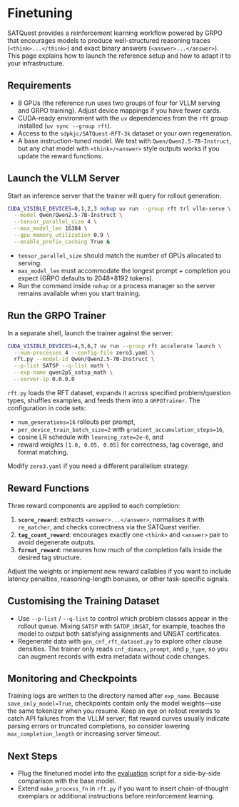 # Finetuning

SATQuest provides a reinforcement learning workflow powered by GRPO that encourages models to produce well-structured reasoning traces (`<think>...</think>`) and exact binary answers (`<answer>...</answer>`). This page explains how to launch the reference setup and how to adapt it to your infrastructure.

## Requirements

- 8 GPUs (the reference run uses two groups of four for VLLM serving and GRPO training). Adjust device mappings if you have fewer cards.
- CUDA-ready environment with the `uv` dependencies from the `rft` group installed (`uv sync --group rft`).
- Access to the `sdpkjc/SATQuest-RFT-3k` dataset or your own regeneration.
- A base instruction-tuned model. We test with `Qwen/Qwen2.5-7B-Instruct`, but any chat model with `<think>/<answer>` style outputs works if you update the reward functions.

## Launch the VLLM Server

Start an inference server that the trainer will query for rollout generation:

```bash
CUDA_VISIBLE_DEVICES=0,1,2,3 nohup uv run --group rft trl vllm-serve \
  --model Qwen/Qwen2.5-7B-Instruct \
  --tensor_parallel_size 4 \
  --max_model_len 16384 \
  --gpu_memory_utilization 0.9 \
  --enable_prefix_caching True &
```

- `tensor_parallel_size` should match the number of GPUs allocated to serving.
- `max_model_len` must accommodate the longest prompt + completion you expect (GRPO defaults to 2048+8192 tokens).
- Run the command inside `nohup` or a process manager so the server remains available when you start training.

## Run the GRPO Trainer

In a separate shell, launch the trainer against the server:

```bash
CUDA_VISIBLE_DEVICES=4,5,6,7 uv run --group rft accelerate launch \
  --num-processes 4 --config-file zero3.yaml \
  rft.py --model-id Qwen/Qwen2.5-7B-Instruct \
  --p-list SATSP --q-list math \
  --exp-name qwen2p5_satsp_math \
  --server-ip 0.0.0.0
```

`rft.py` loads the RFT dataset, expands it across specified problem/question types, shuffles examples, and feeds them into a `GRPOTrainer`. The configuration in code sets:

- `num_generations=16` rollouts per prompt,
- `per_device_train_batch_size=2` with `gradient_accumulation_steps=16`,
- cosine LR schedule with `learning_rate=2e-6`, and
- reward weights `[1.0, 0.05, 0.05]` for correctness, tag coverage, and format matching.

Modify `zero3.yaml` if you need a different parallelism strategy.

## Reward Functions

Three reward components are applied to each completion:

1. **`score_reward`**: extracts `<answer>...</answer>`, normalises it with `re_matcher`, and checks correctness via the SATQuest verifier.
2. **`tag_count_reward`**: encourages exactly one `<think>` and `<answer>` pair to avoid degenerate outputs.
3. **`format_reward`**: measures how much of the completion falls inside the desired tag structure.

Adjust the weights or implement new reward callables if you want to include latency penalties, reasoning-length bonuses, or other task-specific signals.

## Customising the Training Dataset

- Use `--p-list` / `--q-list` to control which problem classes appear in the rollout queue. Mixing `SATSP` with `SATDP_UNSAT`, for example, teaches the model to output both satisfying assignments and UNSAT certificates.
- Regenerate data with `gen_cnf_rft_dataset.py` to explore other clause densities. The trainer only reads `cnf_dimacs`, `prompt`, and `p_type`, so you can augment records with extra metadata without code changes.

## Monitoring and Checkpoints

Training logs are written to the directory named after `exp_name`. Because `save_only_model=True`, checkpoints contain only the model weights—use the same tokenizer when you resume. Keep an eye on rollout rewards to catch API failures from the VLLM server; flat reward curves usually indicate parsing errors or truncated completions, so consider lowering `max_completion_length` or increasing server timeout.

## Next Steps

- Plug the finetuned model into the [evaluation](evaluate.md) script for a side-by-side comparison with the base model.
- Extend `make_process_fn` in `rft.py` if you want to insert chain-of-thought exemplars or additional instructions before reinforcement learning.
